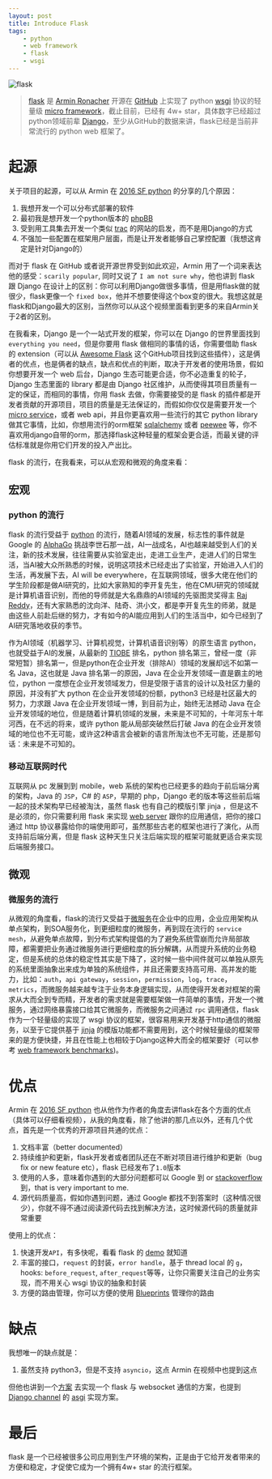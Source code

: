 ```yaml
---
layout: post
title: Introduce Flask
tags: 
    - python
    - web framework
    - flask
    - wsgi
---
```

![flask](http://flask.palletsprojects.com/en/1.1.x/_images/flask-logo.png)

> [flask](http://flask.palletsprojects.com/en/1.1.x/) 是 [Armin Ronacher](https://github.com/mitsuhiko) 开源在 [GitHub](https://github.com/pallets/flask) 上实现了 python [wsgi](https://wsgi.readthedocs.io/en/latest/index.html) 协议的轻量级 [micro framework](http://flask.palletsprojects.com/en/1.1.x/foreword/#what-does-micro-mean)，截止目前，已经有 4w+ star，具体数字已经超过python领域前辈 [Django](https://github.com/django/django)，至少从GitHub的数据来讲，flask已经是当前非常流行的 python web 框架了。

# 起源

关于项目的起源，可以从 Armin 在 [2016 SF python](https://www.youtube.com/watch?v=1ByQhAM5c1I) 的分享的几个原因：

1. 我想开发一个可以分布式部署的软件
2. 最初我是想开发一个python版本的 [phpBB](https://www.phpbb.com/)
3. 受到用工具集去开发一个类似 [trac](https://trac.edgewall.org/) 的网站的启发，而不是用Django的方式
4. 不强加一些配置在框架用户层面，而是让开发者能够自己掌控配置（我想这肯定是针对Django的）

而对于 flask 在 GitHub 或者说开源世界受到如此欢迎，Armin 用了一个词来表达他的感受：`scarily popular`, 同时又说了 `I am not sure why`，他也讲到 flask 跟 Django 在设计上的区别：你可以利用Django做很多事情，但是用flask做的就很少，flask更像一个 `fixed box`，他并不想要使得这个box变的很大。我想这就是flask和Django最大的区别，当然你可以从这个视频里面看到更多的来自Armin关于2者的区别。

在我看来，Django 是一个一站式开发的框架，你可以在 Django 的世界里面找到 `everything you need`，但是你要用 flask 做相同的事情的话，你需要借助 flask 的 extension（可以从 [Awesome Flask](https://github.com/humiaozuzu/awesome-flask) 这个GitHub项目找到这些插件），这是俩者的优点，也是俩者的缺点，缺点和优点的判断，取决于开发者的使用场景，假如你想要开发一个 web 后台，Django 生态可能更合适，你不必造重复的轮子，Django 生态里面的 library 都是由 Django 社区维护，从而使得其项目质量有一定的保证，而相同的事情，你用 flask 去做，你需要接受的是 flask 的插件都是开发者贡献的开源项目，项目的质量是无法保证的，而假如你仅仅是需要开发一个 [micro service](https://en.wikipedia.org/wiki/Microservices)，或者 web api，并且你更喜欢用一些流行的其它 python library 做其它事情，比如，你想用流行的orm框架  [sqlalchemy](https://www.sqlalchemy.org/) 或者 [peewee](http://docs.peewee-orm.com/en/latest/) 等，你不喜欢用django自带的orm，那选择flask这种轻量的框架会更合适，而最关键的评估标准就是你用它们开发的投入产出比。

flask 的流行，在我看来，可以从宏观和微观的角度来看：

## 宏观

### python 的流行

flask 的流行受益于 [python](https://en.wikipedia.org/wiki/Python_(programming_language)) 的流行，随着AI领域的发展，标志性的事件就是 Google 的 [AlphaGo](https://en.wikipedia.org/wiki/AlphaGo) 挑战李世石那一战，AI一战成名，AI也越来越受到人们的关注，新的技术发展，往往需要从实验室走出，走进工业生产，走进人们的日常生活，当AI被大众所熟悉的时候，说明这项技术已经走出了实验室，开始进入人们的生活，再发展下去，AI will be everywhere，在互联网领域，很多大佬在他们的学生阶段都是做AI研究的，比如大家熟知的李开复先生，他在CMU研究的领域就是计算机语音识别，而他的导师就是大名鼎鼎的AI领域的先驱图灵奖得主 [Raj Reddy](https://en.wikipedia.org/wiki/Raj_Reddy)，还有大家熟悉的沈向洋、陆奇、洪小文，都是李开复先生的师弟，就是由这些人前赴后继的努力，才有如今的AI能应用到人们的生活当中，如今已经到了AI研究落地收获的季节。

作为AI领域（机器学习、计算机视觉，计算机语音识别等）的原生语言 python，也就受益于AI的发展，从最新的 [TIOBE](https://www.tiobe.com/tiobe-index/) 排名，python 排名第三，曾经一度（非常短暂）排名第一，但是python在企业开发（排除AI）领域的发展却远不如第一名 Java，这也就是 Java 排名第一的原因，Java 在企业开发领域一直是霸主的地位，python 一度想在企业开发领域发力，但是受限于语言的设计以及社区力量的原因，并没有扩大 python 在企业开发领域的份额，python3 已经是社区最大的努力，力求跟 Java 在企业开发领域一博，到目前为止，始终无法撼动 Java 在企业开发领域的地位，但是随着计算机领域的发展，未来是不可知的，十年河东十年河西，在不远的将来，或许 python 能从局部突破然后打破 Java 的在企业开发领域的地位也不无可能，或许这2种语言会被新的语言所淘汰也不无可能，还是那句话：未来是不可知的。

### 移动互联网时代

互联网从 pc 发展到到 mobile，web 系统的架构也已经更多的趋向于前后端分离的架构，Java 的 `JSP`，C# 的 `ASP`，早期的 php，Django 老的版本等这些前后端一起的技术架构早已经被淘汰，虽然 flask 也有自己的模版引擎 jinja ，但是这不是必须的，你只需要利用 flask 来实现 [web server](https://en.wikipedia.org/wiki/Web_server) 跟你的应用通信，把你的接口通过 http 协议暴露给你的端使用即可，虽然那些古老的框架也进行了演化，从而支持前后端分离，但是 flask 这种天生只关注后端实现的框架可能就更适合来实现后端服务接口。

## 微观

### 微服务的流行

从微观的角度看，flask的流行又受益于[微服务](https://en.wikipedia.org/wiki/Microservices)在企业中的应用，企业应用架构从单点架构，到SOA服务化，到更细粒度的微服务，再到现在流行的 `service mesh`，从避免单点故障，到分布式架构提倡的为了避免系统雪崩而允许局部故障，都需要把业务通过微服务进行更细粒度的拆分解耦，从而提升系统的业务稳定，但是系统的总体的稳定性其实是下降了，这时候一些中间件就可以单独从原先的系统里面抽象出来成为单独的系统组件，并且还需要支持高可用、高并发的能力，比如：`auth`，`api gateway`，`session`，`permission`，`log`，`trace`，`metrics`，而微服务越来越专注于业务本身逻辑实现，从而使得开发者对框架的需求从大而全到专而精，开发者的需求就是需要框架做一件简单的事情，开发一个微服务，通过网络暴露接口给其它微服务，而微服务之间通过 `rpc` 调用通信，flask作为一个轻量级的实现了 wsgi 协议的框架，很容易用来开发基于http通信的微服务，以至于它提供基于 [jinja](https://jinja.palletsprojects.com/en/2.10.x/) 的模版功能都不需要用到，这个时候轻量级的框架带来的是方便快捷，并且在性能上也相较于Django这种大而全的框架要好（可以参考 [web framework benchmarks](https://www.techempower.com/benchmarks/))。

# 优点

Armin 在 [2016 SF python](https://www.youtube.com/watch?v=1ByQhAM5c1I&t=330s) 也从他作为作者的角度去讲flask在各个方面的优点（具体可以仔细看视频），从我的角度看，除了他讲的那几点以外，还有几个优点，首先是一个优秀的开源项目共通的优点：

1. 文档丰富（better documented）
2. 持续维护和更新，flask开发者或者团队还在不断对项目进行维护和更新（bug fix or new feature etc），flask 已经发布了`1.0`版本
3. 使用的人多，意味着你遇到的大部分问题都可以 Google 到 or [stackoverflow](https://stackoverflow.com/questions/tagged/flask) 到，that is very important to me.
4. 源代码质量高，假如你遇到问题，通过 Google 都找不到答案时（这种情况很少），你就不得不通过阅读源代码去找到解决方法，这时候源代码的质量就非常重要

使用上的优点：

1. 快速开发`API`，有多快呢，看看 flask 的 [demo](http://flask.palletsprojects.com/en/1.1.x/quickstart/#a-minimal-application) 就知道
2. 丰富的接口，`request` 的封装，`error handle`，基于 thread local 的 `g`，hooks: `before_request`, `after_request`等等，让你只需要关注自己的业务实现，而不用关心 wsgi 协议的抽象和封装
3. 方便的路由管理，你可以方便的使用 [Blueprints](http://flask.palletsprojects.com/en/1.1.x/blueprints/#blueprints) 管理你的路由

# 缺点

我想唯一的缺点就是：

1. 虽然支持 python3，但是不支持 `asyncio`，这点 Armin 在视频中也提到这点

但他也讲到一个[方案](https://www.youtube.com/watch?v=1ByQhAM5c1I&t=279s) 去实现一个 flask 与 websocket 通信的方案，也提到 [Django channel](https://channels.readthedocs.io/en/latest/) 的 [asgi](https://asgi.readthedocs.io/en/latest/) 实现方案。

# 最后

flask 是一个已经被很多公司应用到生产环境的架构，正是由于它给开发者带来的方便和稳定，才促使它成为一个拥有4w+ star 的流行框架。
